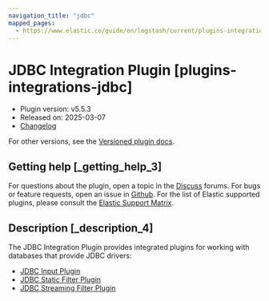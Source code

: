 ```yaml
---
navigation_title: "jdbc"
mapped_pages:
  - https://www.elastic.co/guide/en/logstash/current/plugins-integrations-jdbc.html
---
```


# JDBC Integration Plugin [plugins-integrations-jdbc]

* Plugin version: v5.5.3
* Released on: 2025-03-07
* [Changelog](https://github.com/logstash-plugins/logstash-integration-jdbc/blob/v5.5.3/CHANGELOG.md)

For other versions, see the [Versioned plugin docs](https://www.elastic.co/guide/en/logstash-versioned-plugins/current/integration-jdbc-index.html).

## Getting help [_getting_help_3]

For questions about the plugin, open a topic in the [Discuss](http://discuss.elastic.co) forums. For bugs or feature requests, open an issue in [Github](https://github.com/logstash-plugins/logstash-integration-jdbc). For the list of Elastic supported plugins, please consult the [Elastic Support Matrix](https://www.elastic.co/support/matrix#logstash_plugins).

## Description [_description_4]

The JDBC Integration Plugin provides integrated plugins for working with databases that provide JDBC drivers:

* [JDBC Input Plugin](https://www.elastic.co/guide/en/logstash/8.18/plugins-inputs-jdbc.html)
* [JDBC Static Filter Plugin](https://www.elastic.co/guide/en/logstash/8.18/plugins-filters-jdbc_static.html)
* [JDBC Streaming Filter Plugin](https://www.elastic.co/guide/en/logstash/8.18/plugins-filters-jdbc_streaming.html)
